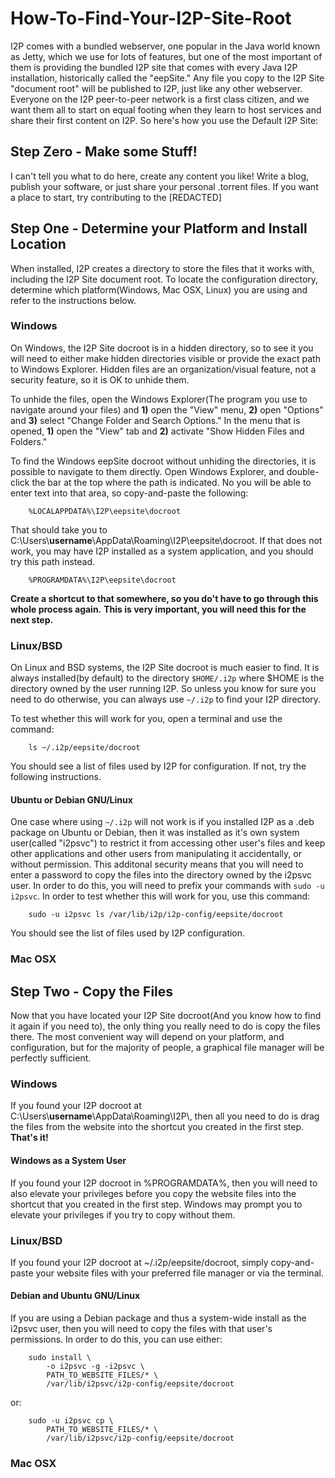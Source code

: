 How-To-Find-Your-I2P-Site-Root
==============================

I2P comes with a bundled webserver, one popular in the Java world known as
Jetty, which we use for lots of features, but one of the most important of them
is providing the bundled I2P site that comes with every Java I2P installation,
historically called the "eepSite." Any file you copy to the I2P Site "document
root" will be published to I2P, just like any other webserver. Everyone on the
I2P peer-to-peer network is a first class citizen, and we want them all to start
on equal footing when they learn to host services and share their first content
on I2P. So here's how you use the Default I2P Site:

Step Zero - Make some Stuff!
----------------------------

I can't tell you what to do here, create any content you like! Write a blog,
publish your software, or just share your personal .torrent files. If you want
a place to start, try contributing to the [REDACTED]

Step One - Determine your Platform and Install Location
-------------------------------------------------------

When installed, I2P creates a directory to store the files that it works with,
including the I2P Site document root. To locate the configuration directory,
determine which platform(Windows, Mac OSX, Linux) you are using and refer to the
instructions below.

### Windows

On Windows, the I2P Site docroot is in a hidden directory, so to see it you will
need to either make hidden directories visible or provide the exact path to
Windows Explorer. Hidden files are an organization/visual feature, not a
security feature, so it is OK to unhide them.

To unhide the files, open the Windows Explorer(The program you use to navigate
around your files) and **1)** open the "View" menu, **2)** open "Options" and
**3)** select "Change Folder and Search Options." In the menu that is opened,
**1)** open the "View" tab and **2)** activate "Show Hidden Files and Folders."

To find the Windows eepSite docroot without unhiding the directories, it is
possible to navigate to them directly. Open Windows Explorer, and double-click
the bar at the top where the path is indicated. No you will be able to enter
text into that area, so copy-and-paste the following:

        %LOCALAPPDATA%\I2P\eepsite\docroot

That should take you to C:\\Users\\**username**\\AppData\\Roaming\\I2P\\eepsite\\docroot.
If that does not work, you may have I2P installed as a system application, and
you should try this path instead.

        %PROGRAMDATA%\I2P\eepsite\docroot

**Create a shortcut to that somewhere, so you do't have to go through this**
**whole process again.** **This is very important, you will need this for the**
**next step.**

### Linux/BSD

On Linux and BSD systems, the I2P Site docroot is much easier to find. It is
always installed(by default) to the directory ```$HOME/.i2p``` where $HOME
is the directory owned by the user running I2P. So unless you know for sure you
need to do otherwise, you can always use ```~/.i2p``` to find your I2P
directory.

To test whether this will work for you, open a terminal and use the command:

        ls ~/.i2p/eepsite/docroot

You should see a list of files used by I2P for configuration. If not, try
the following instructions.

#### Ubuntu or Debian GNU/Linux

One case where using ```~/.i2p``` will not work is if you installed I2P as a .deb
package on Ubuntu or Debian, then it was installed as it's own system
user(called "i2psvc") to restrict it from accessing other user's files and keep
other applications and other users from manipulating it accidentally, or without
permission. This additonal security means that you will need to enter a password
to copy the files into the directory owned by the i2psvc user. In order to do
this, you will need to prefix your commands with ```sudo -u i2psvc```. In order
to test whether this will work for you, use this command:

        sudo -u i2psvc ls /var/lib/i2p/i2p-config/eepsite/docroot

You should see the list of files used by I2P configuration.

### Mac OSX

Step Two - Copy the Files
-------------------------

Now that you have located your I2P Site docroot(And you know how to find it
again if you need to), the only thing you really need to do is copy the files
there. The most convenient way will depend on your platform, and configuration,
but for the majority of people, a graphical file manager will be perfectly
sufficient.

### Windows

If you found your I2P docroot at C:\\Users\\**username**\\AppData\\Roaming\\I2P\\,
then all you need to do is drag the files from the website into the shortcut you
created in the first step. **That's it!**

#### Windows as a System User

If you found your I2P docroot in %PROGRAMDATA%, then you will need to also
elevate your privileges before you copy the website files into the shortcut that
you created in the first step. Windows may prompt you to elevate your privileges
if you try to copy without them.

### Linux/BSD

If you found your I2P docroot at ~/.i2p/eepsite/docroot, simply copy-and-paste
your website files with your preferred file manager or via the terminal.

#### Debian and Ubuntu GNU/Linux

If you are using a Debian package and thus a system-wide install as the i2psvc
user, then you will need to copy the files with that user's permissions. In
order to do this, you can use either:

        sudo install \
            -o i2psvc -g -i2psvc \
            PATH_TO_WEBSITE_FILES/* \
            /var/lib/i2psvc/i2p-config/eepsite/docroot

or:

        sudo -u i2psvc cp \
            PATH_TO_WEBSITE_FILES/* \
            /var/lib/i2psvc/i2p-config/eepsite/docroot

### Mac OSX

